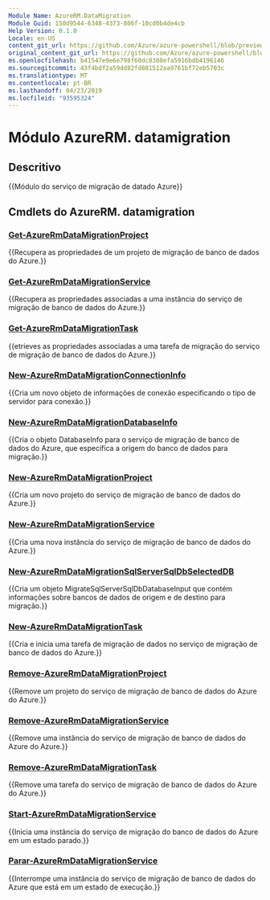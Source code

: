 ```yaml
---
Module Name: AzureRM.DataMigration
Module Guid: 150d9544-6348-4373-806f-10cd0b4de4cb
Help Version: 0.1.0
Locale: en-US
content_git_url: https://github.com/Azure/azure-powershell/blob/preview/src/ResourceManager/DataMigration/Commands.DataMigration/help/AzureRM.DataMigration.md
original_content_git_url: https://github.com/Azure/azure-powershell/blob/preview/src/ResourceManager/DataMigration/Commands.DataMigration/help/AzureRM.DataMigration.md
ms.openlocfilehash: b41547e9e6e798f60dc8380efa5916bdb4196146
ms.sourcegitcommit: 43f4bdf2a59dd82fd881512aa9761bf72eb5703c
ms.translationtype: MT
ms.contentlocale: pt-BR
ms.lasthandoff: 04/23/2019
ms.locfileid: "93595324"
---
```

# Módulo AzureRM. datamigration
## Descritivo
{{Módulo do serviço de migração de datado Azure}}

## Cmdlets do AzureRM. datamigration
### [Get-AzureRmDataMigrationProject](Get-AzureRmDataMigrationProject.md)
{{Recupera as propriedades de um projeto de migração de banco de dados do Azure.}}

### [Get-AzureRmDataMigrationService](Get-AzureRmDataMigrationService.md)
{{Recupera as propriedades associadas a uma instância do serviço de migração de banco de dados do Azure.}}

### [Get-AzureRmDataMigrationTask](Get-AzureRmDataMigrationTask.md)
{{etrieves as propriedades associadas a uma tarefa de migração do serviço de migração de banco de dados do Azure.}}

### [New-AzureRmDataMigrationConnectionInfo](New-AzureRmDataMigrationConnectionInfo.md)
{{Cria um novo objeto de informações de conexão especificando o tipo de servidor para conexão.}}

### [New-AzureRmDataMigrationDatabaseInfo](New-AzureRmDataMigrationDatabaseInfo.md)
{{Cria o objeto DatabaseInfo para o serviço de migração de banco de dados do Azure, que especifica a origem do banco de dados para migração.}}

### [New-AzureRmDataMigrationProject](New-AzureRmDataMigrationProject.md)
{{Cria um novo projeto do serviço de migração de banco de dados do Azure.}}

### [New-AzureRmDataMigrationService](New-AzureRmDataMigrationService.md)
{{Cria uma nova instância do serviço de migração de banco de dados do Azure.}}

### [New-AzureRmDataMigrationSqlServerSqlDbSelectedDB](New-AzureRmDataMigrationSqlServerSqlDbSelectedDB.md)
{{Cria um objeto MigrateSqlServerSqlDbDatabaseInput que contém informações sobre bancos de dados de origem e de destino para migração.}}

### [New-AzureRmDataMigrationTask](New-AzureRmDataMigrationTask.md)
{{Cria e inicia uma tarefa de migração de dados no serviço de migração de banco de dados do Azure.}}

### [Remove-AzureRmDataMigrationProject](Remove-AzureRmDataMigrationProject.md)
{{Remove um projeto do serviço de migração de banco de dados do Azure do Azure.}}

### [Remove-AzureRmDataMigrationService](Remove-AzureRmDataMigrationService.md)
{{Remove uma instância do serviço de migração de banco de dados do Azure do Azure.}}

### [Remove-AzureRmDataMigrationTask](Remove-AzureRmDataMigrationTask.md)
{{Remove uma tarefa do serviço de migração de banco de dados do Azure do Azure.}}

### [Start-AzureRmDataMigrationService](Start-AzureRmDataMigrationService.md)
{{Inicia uma instância do serviço de migração do banco de dados do Azure em um estado parado.}}

### [Parar-AzureRmDataMigrationService](Stop-AzureRmDataMigrationService.md)
{{Interrompe uma instância do serviço de migração de banco de dados do Azure que está em um estado de execução.}}

